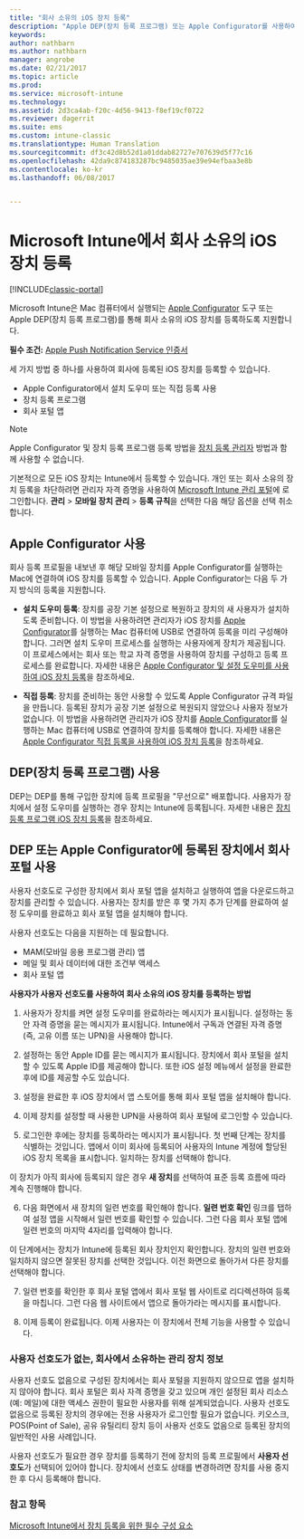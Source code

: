 ```yaml
---
title: "회사 소유의 iOS 장치 등록"
description: "Apple DEP(장치 등록 프로그램) 또는 Apple Configurator를 사용하여 회사 소유 iOS 장치 등록"
keywords: 
author: nathbarn
ms.author: nathbarn
manager: angrobe
ms.date: 02/21/2017
ms.topic: article
ms.prod: 
ms.service: microsoft-intune
ms.technology: 
ms.assetid: 2d3ca4ab-f20c-4d56-9413-f8ef19cf0722
ms.reviewer: dagerrit
ms.suite: ems
ms.custom: intune-classic
ms.translationtype: Human Translation
ms.sourcegitcommit: df3c42d8b52d1a01ddab82727e707639d5f77c16
ms.openlocfilehash: 42da9c874183287bc9485035ae39e94efbaa3e8b
ms.contentlocale: ko-kr
ms.lasthandoff: 06/08/2017


---
```


# <a name="enroll-corporate-owned-ios-devices-in-microsoft-intune"></a>Microsoft Intune에서 회사 소유의 iOS 장치 등록

[!INCLUDE[classic-portal](../includes/classic-portal.md)]

Microsoft Intune은 Mac 컴퓨터에서 실행되는 [Apple Configurator](https://go.microsoft.com/fwlink/?LinkId=518017) 도구 또는 Apple DEP(장치 등록 프로그램)를 통해 회사 소유의 iOS 장치를 등록하도록 지원합니다.

**필수 조건:** [Apple Push Notification Service 인증서](set-up-ios-and-mac-management-with-microsoft-intune.md)

세 가지 방법 중 하나를 사용하여 회사에 등록된 iOS 장치를 등록할 수 있습니다.

- Apple Configurator에서 설치 도우미 또는 직접 등록 사용
- 장치 등록 프로그램
- 회사 포털 앱

>[!NOTE]
>Apple Configurator 및 장치 등록 프로그램 등록 방법을 [장치 등록 관리자](enroll-corporate-owned-devices-with-the-device-enrollment-manager-in-microsoft-intune.md) 방법과 함께 사용할 수 없습니다.

기본적으로 모든 iOS 장치는 Intune에서 등록할 수 있습니다. 개인 또는 회사 소유의 장치 등록을 차단하려면 관리자 자격 증명을 사용하여 [Microsoft Intune 관리 포털](https://manage.microsoft.com)에 로그인합니다. **관리** > **모바일 장치 관리** > **등록 규칙**을 선택한 다음 해당 옵션을 선택 취소합니다.

## <a name="use-apple-configurator"></a>Apple Configurator 사용

회사 등록 프로필을 내보낸 후 해당 모바일 장치를 Apple Configurator를 실행하는 Mac에 연결하여 iOS 장치를 등록할 수 있습니다. Apple Configurator는 다음 두 가지 방식의 등록을 지원합니다.

- **설치 도우미 등록**: 장치를 공장 기본 설정으로 복원하고 장치의 새 사용자가 설치하도록 준비합니다. 이 방법을 사용하려면 관리자가 iOS 장치를 [Apple Configurator](https://go.microsoft.com/fwlink/?LinkId=518017)를 실행하는 Mac 컴퓨터에 USB로 연결하여 등록을 미리 구성해야 합니다. 그러면 설치 도우미 프로세스를 실행하는 사용자에게 장치가 제공됩니다. 이 프로세스에서는 회사 또는 학교 자격 증명을 사용하여 장치를 구성하고 등록 프로세스를 완료합니다. 자세한 내용은 [Apple Configurator 및 설정 도우미를 사용하여 iOS 장치 등록](ios-setup-assistant-enrollment-in-microsoft-intune.md)을 참조하세요.

- **직접 등록**: 장치를 준비하는 동안 사용할 수 있도록 Apple Configurator 규격 파일을 만듭니다. 등록된 장치가 공장 기본 설정으로 복원되지 않았으나 사용자 정보가 없습니다. 이 방법을 사용하려면 관리자가 iOS 장치를 [Apple Configurator](https://go.microsoft.com/fwlink/?LinkId=518017)를 실행하는 Mac 컴퓨터에 USB로 연결하여 장치를 등록해야 합니다. 자세한 내용은 [Apple Configurator 직접 등록을 사용하여 iOS 장치 등록](ios-direct-enrollment-in-microsoft-intune.md)을 참조하세요.

## <a name="use-the-device-enrollment-program-dep"></a>DEP(장치 등록 프로그램) 사용
DEP는 DEP를 통해 구입한 장치에 등록 프로필을 "무선으로" 배포합니다. 사용자가 장치에서 설정 도우미를 실행하는 경우 장치는 Intune에 등록됩니다. 자세한 내용은 [장치 등록 프로그램 iOS 장치 등록](ios-device-enrollment-program-in-microsoft-intune.md)을 참조하세요.

## <a name="use-the-company-portal-on-dep-enrolled-or-apple-configurator-enrolled-devices"></a>DEP 또는 Apple Configurator에 등록된 장치에서 회사 포털 사용

사용자 선호도로 구성한 장치에서 회사 포털 앱을 설치하고 실행하여 앱을 다운로드하고 장치를 관리할 수 있습니다. 사용자는 장치를 받은 후 몇 가지 추가 단계를 완료하여 설정 도우미를 완료하고 회사 포털 앱을 설치해야 합니다.

사용자 선호도는 다음을 지원하는 데 필요합니다.
  - MAM(모바일 응용 프로그램 관리) 앱
  - 메일 및 회사 데이터에 대한 조건부 액세스
  - 회사 포털 앱

**사용자가 사용자 선호도를 사용하여 회사 소유의 iOS 장치를 등록하는 방법**
1. 사용자가 장치를 켜면 설정 도우미를 완료하라는 메시지가 표시됩니다. 설정하는 동안 자격 증명을 묻는 메시지가 표시됩니다. Intune에서 구독과 연결된 자격 증명(즉, 고유 이름 또는 UPN)을 사용해야 합니다.

2. 설정하는 동안 Apple ID를 묻는 메시지가 표시됩니다. 장치에서 회사 포털을 설치할 수 있도록 Apple ID를 제공해야 합니다. 또한 iOS 설정 메뉴에서 설정을 완료한 후에 ID를 제공할 수도 있습니다.

3. 설정을 완료한 후 iOS 장치에서 앱 스토어를 통해 회사 포털 앱을 설치해야 합니다.

4. 이제 장치를 설정할 때 사용한 UPN을 사용하여 회사 포털에 로그인할 수 있습니다.

5. 로그인한 후에는 장치를 등록하라는 메시지가 표시됩니다. 첫 번째 단계는 장치를 식별하는 것입니다. 앱에서 이미 회사에 등록되어 사용자의 Intune 계정에 할당된 iOS 장치 목록을 표시합니다. 일치하는 장치를 선택해야 합니다.

  이 장치가 아직 회사에 등록되지 않은 경우 **새 장치**를 선택하여 표준 등록 흐름에 따라 계속 진행해야 합니다.

6. 다음 화면에서 새 장치의 일련 번호를 확인해야 합니다. **일련 번호 확인** 링크를 탭하여 설정 앱을 시작해서 일련 번호를 확인할 수 있습니다. 그런 다음 회사 포털 앱에 일련 번호의 마지막 4자리를 입력해야 합니다.

  이 단계에서는 장치가 Intune에 등록된 회사 장치인지 확인합니다. 장치의 일련 번호와 일치하지 않으면 잘못된 장치를 선택한 것입니다. 이전 화면으로 돌아가서 다른 장치를 선택해야 합니다.

7. 일련 번호를 확인한 후 회사 포털 앱에서 회사 포털 웹 사이트로 리디렉션하여 등록을 마칩니다. 그런 다음 웹 사이트에서 앱으로 돌아가라는 메시지를 표시합니다.

8. 이제 등록이 완료됩니다. 이제 사용자는 이 장치에서 전체 기능을 사용할 수 있습니다.

### <a name="about-corporate-owned-managed-devices-with-no-user-affinity"></a>사용자 선호도가 없는, 회사에서 소유하는 관리 장치 정보

사용자 선호도 없음으로 구성된 장치에서는 회사 포털을 지원하지 않으므로 앱을 설치하지 않아야 합니다. 회사 포털은 회사 자격 증명을 갖고 있으며 개인 설정된 회사 리소스(예: 메일)에 대한 액세스 권한이 필요한 사용자를 위해 설계되었습니다. 사용자 선호도 없음으로 등록된 장치의 경우에는 전용 사용자가 로그인할 필요가 없습니다. 키오스크, POS(Point of Sale), 공유 유틸리티 장치 등이 사용자 선호도 없음으로 등록된 장치의 일반적인 사용 사례입니다.

사용자 선호도가 필요한 경우 장치를 등록하기 전에 장치의 등록 프로필에서 **사용자 선호도**가 선택되어 있어야 합니다. 장치에서 선호도 상태를 변경하려면 장치를 사용 중지한 후 다시 등록해야 합니다.



### <a name="see-also"></a>참고 항목
[Microsoft Intune에서 장치 등록을 위한 필수 구성 요소](prerequisites-for-enrollment.md)

